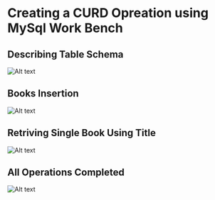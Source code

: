 # Creating a CURD Opreation using MySql Work Bench

## Describing Table Schema
![Alt text](https://github.com/venkatesh-sdev/SQL_PLACEMENT_PRATICE/assets/118906759/ae8290b0-97a2-4f56-b162-3cbf8e37766b)

## Books Insertion
![Alt text](https://github.com/venkatesh-sdev/SQL_PLACEMENT_PRATICE/assets/118906759/4debc24d-0fe8-4d29-9280-f2cde700c572)

## Retriving Single Book Using Title
![Alt text](https://github.com/venkatesh-sdev/SQL_PLACEMENT_PRATICE/assets/118906759/fc5d761c-8f3e-4611-a6b2-1462faabb8b8)

## All Operations Completed
![Alt text](https://github.com/venkatesh-sdev/SQL_PLACEMENT_PRATICE/assets/118906759/cda35ec1-3a76-45ae-aff6-e1d44f903c7f)

